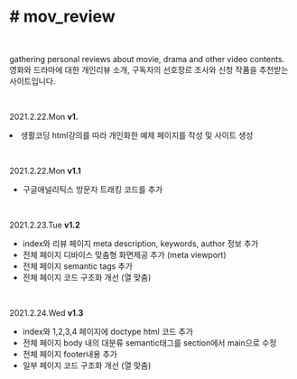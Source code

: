 <h1># mov_review</h1><br>
<p>
  gathering personal reviews about movie, drama and other video contents.<br>
  영화와 드라마에 대한 개인리뷰 소개, 구독자의 선호장르 조사와 신청 작품을 추천받는 사이트입니다.
</p><br>
<p>
  2021.2.22.Mon <strong>v1.</strong><br>
  <li>생활코딩 html강의를 따라 개인화한 예제 페이지를 작성 및 사이트 생성</li>
</p><br>
<p>
  2021.2.22.Mon <strong>v1.1</strong><br>
  <ul>
    <li>구글애널리틱스 방문자 트래킹 코드를 추가<br></li>
  </ul>
</p><br>
<p>
  2021.2.23.Tue <strong>v1.2</strong><br>
    <ul>
      <li>index와 리뷰 페이지 meta description, keywords, author 정보 추가</li>
      <li>전체 페이지 디바이스 맞춤형 화면제공 추가 (meta viewport)</li>
      <li>전체 페이지 semantic tags 추가</li>
      <li>전체 페이지 코드 구조화 개선 (열 맞춤)</li>
     </ul>
</p><br>
<p>
  2021.2.24.Wed <strong>v1.3</strong><br>
  <ul>
    <li>index와 1,2,3,4 페이지에 doctype html 코드 추가</li>
    <li>전체 페이지 body 내의 대분류 semantic태그를 section에서 main으로 수정</li>
    <li>전체 페이지 footer내용 추가</li>
    <li>일부 페이지 코드 구조화 개선 (열 맞춤)</li>
  </ul>
</p>
